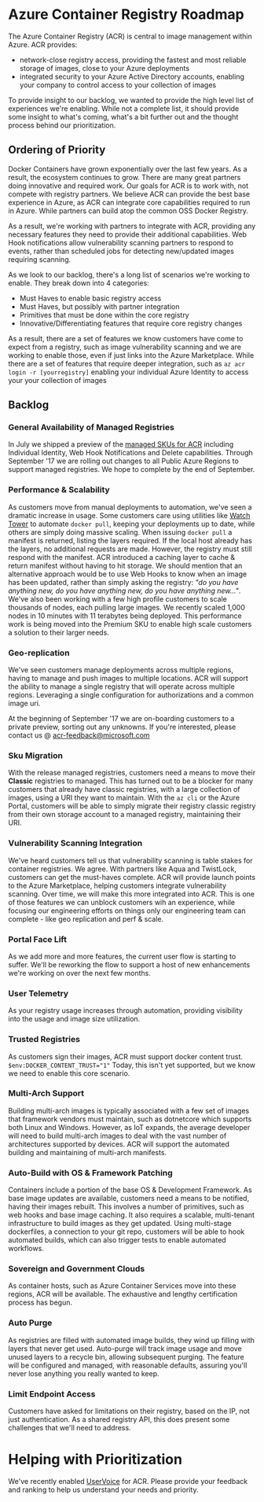# Azure Container Registry Roadmap #
The Azure Container Registry (ACR) is central to image management within Azure. ACR provides:
* network-close registry access, providing the fastest and most reliable storage of images, close to your Azure deployments
* integrated security to your Azure Active Directory accounts, enabling your company to control access to your collection of images

To provide insight to our backlog, we wanted to provide the high level list of experiences we're enabling. While not a complete list, it should provide some insight to what's coming, what's a bit further out and the thought process behind our prioritization.

## Ordering of Priority ##
Docker Containers have grown exponentially over the last few years. As a result, the ecosystem continues to grow. There are many great partners doing innovative and required work. Our goals for ACR is to work with, not compete with registry partners. We believe ACR can provide the best base experience in Azure, as ACR can integrate core capabilities required to run in Azure. While partners can build atop the common OSS Docker Registry. 

As a result, we're working with partners to integrate with ACR, providing any necessary features they need to provide their additional capabilities. Web Hook notifications allow vulnerability scanning partners to respond to events, rather than scheduled jobs for detecting new/updated images requiring scanning. 

As we look to our backlog, there's a long list of scenarios we're working to enable. They break down into 4 categories:

* Must Haves to enable basic registry access
* Must Haves, but possibly with partner integration
* Primitives that must be done within the core registry
* Innovative/Differentiating features that require core registry changes

As a result, there are a set of features we know customers have come to expect from a registry, such as image vulnerability scanning and we are working to enable those, even if just links into the Azure Marketplace. 
While there are a set of features that require deeper integration, such as ` az acr login -r [yourregistry] ` enabling your individual Azure Identity to access your your collection of images

## Backlog ##
### General Availability of Managed Registries ###
In July we shipped a preview of the [managed SKUs for ACR](https://blogs.msdn.microsoft.com/stevelasker/2017/07/25/new-azure-container-registry-skus/) including Individual Identity, Web Hook Notifications and Delete capabilities. Through September '17 we are rolling out changes to all Public Azure Regions to support managed registries. We hope to complete by the end of September. 

### Performance & Scalability ###
As customers move from manual deployments to automation, we've seen a dramatic increase in usage. Some customers care using utilities like [Watch Tower](https://github.com/v2tec/watchtower) to automate ` docker pull `, keeping your deployments up to date, while others are simply doing massive scaling. 
When issuing `docker pull` a manifest is returned, listing the layers required. If the local host already has the layers, no additional requests are made. However, the registry must still respond with the manifest. ACR introduced a caching layer to cache & return manifest without having to hit storage. We should mention that an alternative approach would be to use Web Hooks to know when an image has been updated, rather than simply asking the registry: *"do you have anything new, do you have anything new, do you have anything new..."*.
We've also been working with a few high profile customers to scale thousands of nodes, each pulling large images. We recently scaled 1,000 nodes in 10 minutes with 11 terabytes being deployed. This performance work is being moved into the Premium SKU to enable high scale customers a solution to their larger needs.

### Geo-replication ###
We've seen customers manage deployments across multiple regions, having to manage and push images to multiple locations. ACR will support the ability to manage a single registry that will operate across multiple regions. Leveraging a single configuration for authorizations and a common image uri. 

At the beginning of September '17 we are on-boarding customers to a private preview, sorting out any unknowns. If you're interested, please contact us @ acr-feedback@microsoft.com 

### Sku Migration ###
With the release managed registries, customers need a means to move their **Classic** registries to managed. This has turned out to be a blocker for many customers that already have classic registries, with a large collection of images, using a URI they want to maintain. 
With the `az cli` or the Azure Portal, customers will be able to simply migrate their registry classic registry from their own storage account to a managed registry, maintaining their URI.

### Vulnerability Scanning Integration ###
We've heard customers tell us that vulnerability scanning is table stakes for container registries. We agree. With partners like Aqua and TwistLock, customers can get the must-haves complete. ACR will provide launch points to the Azure Marketplace, helping customers integrate vulnerability scanning. Over time, we will make this more integrated into ACR. This is one of those features we can unblock customers wih an experience, while focusing our engineering efforts on things only our engineering team can complete - like geo replication and perf & scale. 

### Portal Face Lift ###
As we add more and more features, the current user flow is starting to suffer. We'll be reworking the flow to support a host of new enhancements we're working on over the next few months.

### User Telemetry ###
As your registry usage increases through automation, providing visibility into the usage and image size utilization.

### Trusted Registries ###
As customers sign their images, ACR must support docker content trust. `$env:DOCKER_CONTENT_TRUST="1"` Today, this isn't yet supported, but we know we need to enable this core scenario.

### Multi-Arch Support ###
Building multi-arch images is typically associated with a few set of images that framework vendors must maintain, such as dotnetcore which supports both Linux and Windows. However, as IoT expands, the average developer will need to build multi-arch images to deal with the vast number of architectures supported by devices. ACR will support the automated building and maintaining of multi-arch manifests. 

### Auto-Build with OS & Framework Patching ###
Containers include a portion of the base OS & Development Framework. As base image updates are available, customers need a means to be notified, having their images rebuilt. This involves a number of primitives, such as web hooks and base image caching. It also requires a scalable, multi-tenant infrastructure to build images as they get updated. Using multi-stage dockerfiles, a connection to your git repo, customers will be able to hook automated builds, which can also trigger tests to enable automated workflows. 

### Sovereign and Government Clouds ###
As container hosts, such as Azure Container Services move into these regions, ACR will be available. The exhaustive and lengthy certification process has begun.

### Auto Purge ###
As registries are filled with automated image builds, they wind up filling with layers that never get used. Auto-purge will track image usage and move unused layers to a recycle bin, allowing subsequent purging. The feature will be configured and managed, with reasonable defaults, assuring you'll never lose anything you really wanted to keep. 

### Limit Endpoint Access ###
Customers have asked for limitations on their registry, based on the IP, not just authentication. As a shared registry API, this does present some challenges that we'll need to address. 

# Helping with Prioritization #
We've recently enabled [UserVoice](https://feedback.azure.com/forums/903958-azure-container-registry) for ACR. Please provide your feedback and ranking to help us understand your needs and priority.

